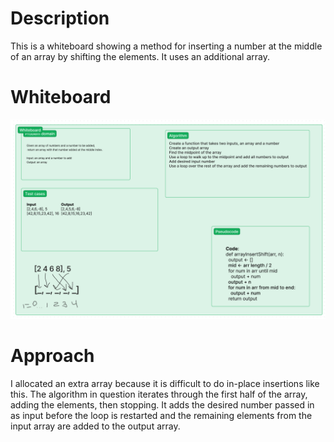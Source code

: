 # Description

This is a whiteboard showing a method for inserting a number at the middle of an array by shifting the elements. It uses an additional array.

# Whiteboard

![Whiteboard](./arrayInsertShift.png)

# Approach

I allocated an extra array because it is difficult to do in-place insertions like this. The algorithm in question iterates through the first half of the array, adding the elements, then stopping. It adds the desired number passed in as input before the loop is restarted and the remaining elements from the input array are added to the output array.